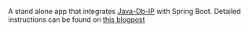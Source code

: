 A stand alone app that integrates [Java-Db-IP](https://github.com/ankushs92/Java-DB-IP) with Spring Boot.
Detailed instructions can be found on [this blogpost](http://ankushs92.github.io/libraries/2016/05/12/java-db-ip.html)
